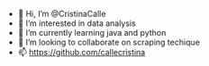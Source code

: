 - 👋 Hi, I’m @CristinaCalle
- 👀 I’m interested in data analysis
- 🌱 I’m currently learning java and python
- 💞️ I’m looking to collaborate on scraping techique
- 📫 https://github.com/callecristina

<!---
callecristina/callecristina is a ✨ special ✨ repository because its `README.md` (this file) appears on your GitHub profile.
You can click the Preview link to take a look at your changes.
--->
